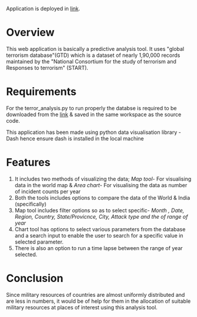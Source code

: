 Application is deployed in [link](https://terrorism-trend-analysis.herokuapp.com/).
# Overview
This web application is basically a predictive analysis tool. It uses "global terrorism database"(GTD) which is a dataset of nearly 1,90,000 records maintained by the "National Consortium for the study of terrorism and Responses to terrorism" (START).
# Requirements
For the terror_analysis.py to run properly the databse is required to be downloaded from the [link](https://www.start.umd.edu/gtd/access/) & saved in the same workspace as the source code. 

This application has been made using python data visualisation library -Dash hence ensure dash is installed in the local machine
# Features
1. It includes two methods of visualizing the data; *Map tool*- For visualising data in the world map & *Area chart*- For visualising the data as number of incident counts per year
2. Both the tools includes options to compare the data of the World & India (specifically)
3. Map tool includes filter options so as to select specific- *Month , Date, Region, Country, State/Provicnce, City, Attack type and the of range of year*
4. Chart tool has options to select various parameters from the database and a search input to enable the user to search for a specific value in selected parameter.
5. There is also an option to run a time lapse between the range of year selected.
# Conclusion
Since military resources of countries are almost uniformly distributed and are less in numbers, it would be of help for them in the allocation of suitable military resources at places of interest using this analysis tool.
